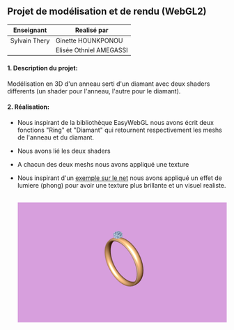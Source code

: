 ## **Projet de modélisation et de rendu (WebGL2)**


| Enseignant  | Realisé par |
|---|---|
| Sylvain Thery |Ginette HOUNKPONOU |
|   | Elisée Othniel AMEGASSI  |

#### 1. Description du projet:
Modélisation en 3D d'un anneau serti d'un diamant avec deux 
shaders differents (un shader pour l'anneau, l'autre pour le diamant).

#### 2. Réalisation:
* Nous inspirant de la bibliothèque EasyWebGL nous avons écrit deux 
fonctions "Ring" et "Diamant" qui retournent respectivement les 
meshs de l'anneau et du diamant.
* Nous avons lié les deux shaders
* A chacun des deux meshs nous avons appliqué une texture
* Nous inspirant d'un [exemple sur le net](https://www.cs.toronto.edu/~jacobson/phong-demo/) nous avons appliqué un 
effet de lumiere (phong) pour avoir une texture plus brillante et 
un visuel realiste.

    <br/>
    <img src="./screenshot.png" width="600"/>